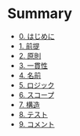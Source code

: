 # Summary

- [0. はじめに](README.md)
- [1. 前提](premise/premise.md)
- [2. 原則]()
- [3. 一貫性]()
- [4. 名前]()
- [5. ロジック]()
- [6. スコープ]()
- [7. 構造]()
- [8. テスト]()
- [9. コメント]()
